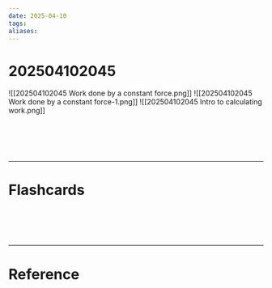 ```yaml
---
date: 2025-04-10
tags: 
aliases:
---
```

# 202504102045
![[202504102045 Work done by a constant force.png]]
![[202504102045 Work done by a constant force-1.png]]
![[202504102045 Intro to calculating work.png]]


# ‌
---
# Flashcards


# ‌
---
# Reference
